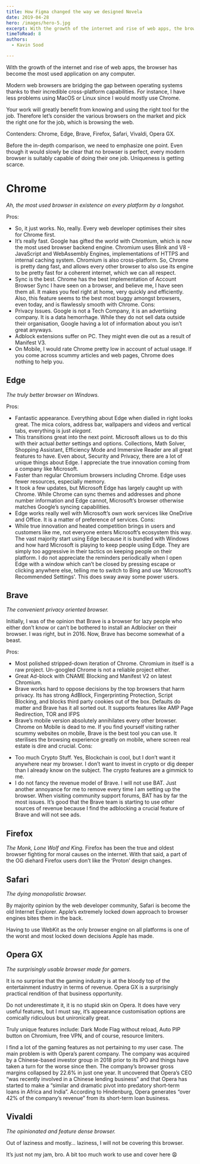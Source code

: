 ```yaml
---
title: How Figma changed the way we designed Novela
date: 2019-04-28
hero: /images/hero-5.jpg
excerpt: With the growth of the internet and rise of web apps, the browser has become the most used application on any computer. Modern web browsers are bridging the gap between operating systems thanks to their incredible cross-platform capabilities.
timeToRead: 8
authors:
  - Kavin Sood

---
```


With the growth of the internet and rise of web apps, the browser has become the most used application on any computer.

Modern web browsers are bridging the gap between operating systems thanks to their incredible cross-platform capabilities. For instance, I have less problems using MacOS or Linux since I would mostly use Chrome.

Your work will greatly benefit from knowing and using the right tool for the job. Therefore let’s consider the various browsers on the market and pick the right one for the job, which is browsing the web.

Contenders: Chrome, Edge, Brave, Firefox, Safari, Vivaldi, Opera GX.

Before the in-depth comparison, we need to emphasize one point. Even though it would slowly be clear that no browser is perfect, every modern browser is suitably capable of doing their one job. Uniqueness is getting scarce.

# Chrome
*Ah, the most used browser in existence on every platform by a longshot.*

Pros:
* So, it just works. No, really. Every web developer optimises their sites for Chrome first.
* It’s really fast. Google has gifted the world with Chromium, which is now the most used browser backend engine. Chromium uses Blink and V8 - JavaScript and WebAssembly Engines, implementations of HTTPS and internal caching system. Chromium is also cross-platform. So, Chrome is pretty dang fast, and allows every other browser to also use its engine to be pretty fast for a coherent internet, which we can all respect.
* Sync is the best. Chrome has the best implementation of Account Browser Sync I have seen on a browser, and believe me, I have seen them all. It makes you feel right at home, very quickly and efficiently. Also, this feature seems to the best most buggy amongst browsers, even today, and is flawlessly smooth with Chrome.
Cons:
* Privacy Issues. Google is not a Tech Company, it is an advertising company. It is a data hemorrhage. While they do not sell data outside their organisation, Google having a lot of information about you isn’t great anyways. 
* Adblock extensions suffer on PC. They might even die out as a result of Manifest V3.
* On Mobile, I would rate Chrome pretty low in account of actual usage. If you come across scummy articles and web pages, Chrome does nothing to help you.

## Edge
*The truly better browser on Windows.*

Pros:
* Fantastic appearance. Everything about Edge when dialled in right looks great. The mica colors, address bar, wallpapers and videos and vertical tabs, everything is just *elegant*.
* This transitions great into the next point. Microsoft allows us to do this with their actual *better* settings and options. Collections, Math Solver, Shopping Assistant, Efficiency Mode and Immersive Reader are all great features to have. Even about, Security and Privacy, there are a lot of unique things about Edge. I appreciate the true innovation coming from a company like Microsoft.
* Faster than regular Chromium browsers including Chrome. Edge uses fewer resources, especially memory.
* It took a few updates, but Microsoft Edge has largely caught up with Chrome. While Chrome can sync themes and addresses and phone number information and Edge cannot, Microsoft’s browser otherwise matches Google’s syncing capabilities.
* Edge works really well with Microsoft’s own work services like OneDrive and Office. It is a matter of preference of services.
Cons:
* While true innovation and heated competition brings in users and customers like me, not everyone enters Microsoft’s ecosystem this way. The vast majority start using Edge because it is bundled with Windows and how hard Microsoft is playing to keep people using Edge. They are simply too aggressive in their tactics on keeping people on their platform. I do not appreciate the reminders periodically when I open Edge with a window which can’t be closed by pressing escape or clicking anywhere else, telling me to switch to Bing and use 'Microsoft’s Recommended Settings'. This does sway away some power users.

## Brave
*The convenient privacy oriented browser.*

Initially, I was of the opinion that Brave is a browser for lazy people who either don’t know or can’t be bothered to install an Adblocker on their browser. I was right, but in 2016. Now, Brave has become somewhat of a beast. 

Pros:
* Most polished stripped-down iteration of Chrome. Chromium in itself is a raw project. Un-googled Chrome is not a reliable project either.
* Great Ad-block with CNAME Blocking and Manifest V2 on latest Chromium.
* Brave works hard to oppose decisions by the top browsers that harm privacy. Its has strong AdBlock, Fingerprinting Protection, Script Blocking, and blocks third party cookies out of the box. Defaults do matter and Brave has it all sorted out. It supports features like AMP Page Redirection, TOR and IFPS
* Brave’s mobile version absolutely annihilates every other browser. Chrome on Mobile is dead to me. If you find yourself visiting rather scummy websites on mobile, Brave is the best tool you can use. It sterilises the browsing experience greatly on mobile, where screen real estate is dire and crucial.
Cons:
- Too much Crypto Stuff. Yes, Blockchain is cool, but I don’t want it anywhere near my browser. I don’t want to invest in crypto or dig deeper than I already know on the subject. The crypto features are a gimmick to me.
- I do not fancy the revenue model of Brave. I will not use BAT. Just another annoyance for me to remove every time I am setting up the browser. When visiting community support forums, BAT has by far the most issues. It’s good that the Brave team is starting to use other sources of revenue because I find the adblocking a crucial feature of Brave and will not see ads.
## Firefox
*The Monk, Lone Wolf and King.*
Firefox has been the true and oldest browser fighting for moral causes on the internet.
With that said, a part of the OG diehard Firefox users don’t like the ‘Proton’ design changes.
## Safari
*The dying monopolistic browser.*

By majority opinion by the web developer community, Safari is become the old Internet Explorer. Apple’s extremely locked down approach to browser engines bites them in the back.

Having to use WebKit as the only browser engine on all platforms is one of the worst and most locked down decisions Apple has made.

## Opera GX
_The surprisingly usable browser made for gamers._

It is no surprise that the gaming industry is at the bloody top of the entertainment industry in terms of revenue. Opera GX is a surprisingly practical rendition of that business opportunity.

Do not underestimate it, it is no stupid skin on Opera. It does have very useful features, but I must say, it’s appearance customisation options are comically ridiculous but unironically great.

Truly unique features include: Dark Mode Flag without reload, Auto PIP button on Chromium, free VPN, and of course, resource limiters.

I find a lot of the gaming features as not pertaining to my user case. The main problem is with Opera’s parent company. The company was acquired by a Chinese-based investor group in 2018 prior to its IPO and things have taken a turn for the worse since then. The company’s browser gross margins collapsed by 22.6% in just one year. It uncovered that Opera’s CEO “was recently involved in a Chinese lending business” and that Opera has started to make a “similar and dramatic pivot into predatory short-term loans in Africa and India”. According to Hindenburg, Opera generates “over 42% of the company’s revenue” from its short-term loan business.

## Vivaldi
_The opinionated and feature dense browser._

Out of laziness and mostly… laziness, I will not be covering this browser.

It’s just not my jam, bro. A bit too much work to use and cover here 😩
